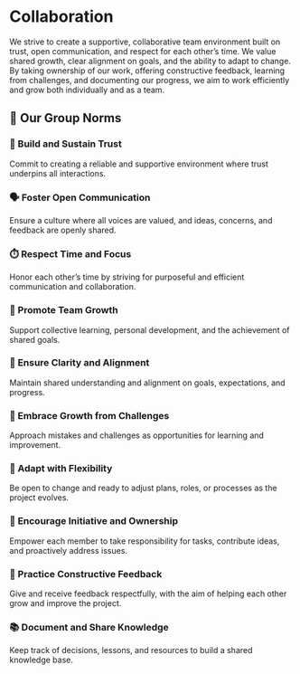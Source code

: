 # Collaboration

<!-- group norms summary -->

We strive to create a supportive, collaborative team environment built on trust,
open communication, and respect for each other’s time. We value shared growth,
clear alignment on goals, and the ability to adapt to change. By taking
ownership of our work, offering constructive feedback,
learning from challenges, and documenting our progress, we aim to work
efficiently and grow both individually and as a team.

<!-- group norms list -->
## 🌟 Our Group Norms

### 🤝 Build and Sustain Trust  

Commit to creating a reliable and supportive environment where trust underpins
 all interactions.

### 🗣️ Foster Open Communication  

Ensure a culture where all voices are valued, and ideas, concerns, and feedback
 are openly shared.

### ⏱️ Respect Time and Focus  

Honor each other’s time by striving for purposeful and efficient communication
 and collaboration.

### 🌱 Promote Team Growth  

Support collective learning, personal development, and the achievement of
 shared goals.

### 🧭 Ensure Clarity and Alignment  

Maintain shared understanding and alignment on goals, expectations, and progress.

### 🔄 Embrace Growth from Challenges  

Approach mistakes and challenges as opportunities for learning and improvement.

### 🧘 Adapt with Flexibility  

Be open to change and ready to adjust plans, roles, or processes as the project evolves.

### 🚀 Encourage Initiative and Ownership  

Empower each member to take responsibility for tasks, contribute ideas,
 and proactively address issues.

### 🧠 Practice Constructive Feedback  

Give and receive feedback respectfully, with the aim of helping each other
 grow and improve the project.

### 📚 Document and Share Knowledge  

Keep track of decisions, lessons, and resources to build a shared knowledge base.
